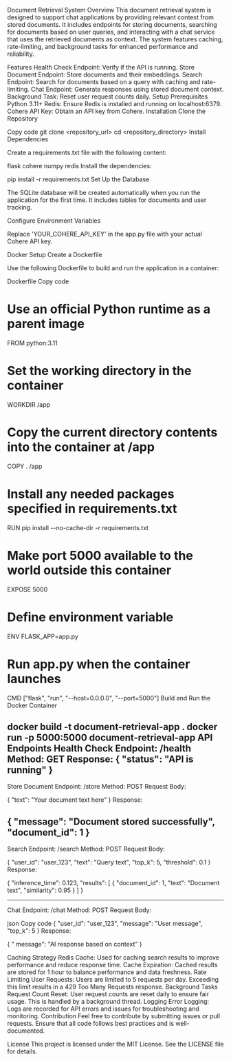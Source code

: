 Document Retrieval System
Overview
This document retrieval system is designed to support chat applications by providing relevant context from stored documents. It includes endpoints for storing documents, searching for documents based on user queries, and interacting with a chat service that uses the retrieved documents as context. The system features caching, rate-limiting, and background tasks for enhanced performance and reliability.

Features
Health Check Endpoint: Verify if the API is running.
Store Document Endpoint: Store documents and their embeddings.
Search Endpoint: Search for documents based on a query with caching and rate-limiting.
Chat Endpoint: Generate responses using stored document context.
Background Task: Reset user request counts daily.
Setup
Prerequisites
Python 3.11+
Redis: Ensure Redis is installed and running on localhost:6379.
Cohere API Key: Obtain an API key from Cohere.
Installation
Clone the Repository


Copy code
git clone <repository_url>
cd <repository_directory>
Install Dependencies

Create a requirements.txt file with the following content:

flask
cohere
numpy
redis
Install the dependencies:


pip install -r requirements.txt
Set Up the Database

The SQLite database will be created automatically when you run the application for the first time. It includes tables for documents and user tracking.

Configure Environment Variables

Replace 'YOUR_COHERE_API_KEY' in the app.py file with your actual Cohere API key.

Docker Setup
Create a Dockerfile

Use the following Dockerfile to build and run the application in a container:

Dockerfile
Copy code
# Use an official Python runtime as a parent image
FROM python:3.11

# Set the working directory in the container
WORKDIR /app

# Copy the current directory contents into the container at /app
COPY . /app

# Install any needed packages specified in requirements.txt
RUN pip install --no-cache-dir -r requirements.txt

# Make port 5000 available to the world outside this container
EXPOSE 5000

# Define environment variable
ENV FLASK_APP=app.py

# Run app.py when the container launches
CMD ["flask", "run", "--host=0.0.0.0", "--port=5000"]
Build and Run the Docker Container


docker build -t document-retrieval-app .
docker run -p 5000:5000 document-retrieval-app
API Endpoints
Health Check
Endpoint: /health
Method: GET
Response: { "status": "API is running" }
--------------------
Store Document
Endpoint: /store
Method: POST
Request Body:


{
    "text": "Your document text here"
}
Response:



{
    "message": "Document stored successfully",
    "document_id": 1
}
---------------------
Search
Endpoint: /search
Method: POST
Request Body:

{
    "user_id": "user_123",
    "text": "Query text",
    "top_k": 5,
    "threshold": 0.1
}
Response:


{
    "inference_time": 0.123,
    "results": [
        {
            "document_id": 1,
            "text": "Document text",
            "similarity": 0.95
        }
    ]
}

------------------------------
Chat
Endpoint: /chat
Method: POST
Request Body:

json
Copy code
{
    "user_id": "user_123",
    "message": "User message",
    "top_k": 5
}
Response:


{
    "
    message": "AI response based on context"
}


Caching Strategy
Redis Cache: Used for caching search results to improve performance and reduce response time.
Cache Expiration: Cached results are stored for 1 hour to balance performance and data freshness.
Rate Limiting
User Requests: Users are limited to 5 requests per day. Exceeding this limit results in a 429 Too Many Requests response.
Background Tasks
Request Count Reset: User request counts are reset daily to ensure fair usage. This is handled by a background thread.
Logging
Error Logging: Logs are recorded for API errors and issues for troubleshooting and monitoring.
Contribution
Feel free to contribute by submitting issues or pull requests. Ensure that all code follows best practices and is well-documented.

License
This project is licensed under the MIT License. See the LICENSE file for details.